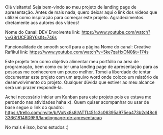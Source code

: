 Olá visitante! Seja bem-vindo ao meu projeto de landing page de apresentação. Antes de mais nada, quero deixar aqui o link dos vídeos que utilizei como inspiração para começar este projeto. Agradecimentos diretamente aos autores dos vídeos!

Nome do Canal: DEV Envolvente
link: https://www.youtube.com/watch?v=G8rUCF3BY6s&t=746s

Funcionalidade de smooth scroll para a página
Nome do canal: Creative Rafikul
link: https://www.youtube.com/watch?v=5ke7qaHxON0&t=174s

Este projeto tem como objetivo alimentar meu portfólio na área de programação, bem como eu ter uma landing page de apresentação para as pessoas me conhecerem um pouco melhor. Tomei a liberdade de tentar documentar este projeto com um arquivo word onde coloco um relatório de desenvolvimento do projeto. Qualquer dúvida que estiver ao meu alcance será um prazer respondê-la.

Achei necessário iniciar um Kanban para este projeto pois eu estava me perdendo nas atividades haha x). Quem quiser acompanhar ou usar de base segue o link do quadro: https://trello.com/invite/b/VxNx8s8l/ATTI451c3c06395a975ea473b2d48c6336618148D9F9/landingpage-de-apresentacao

No mais é isso, bons estudos :)